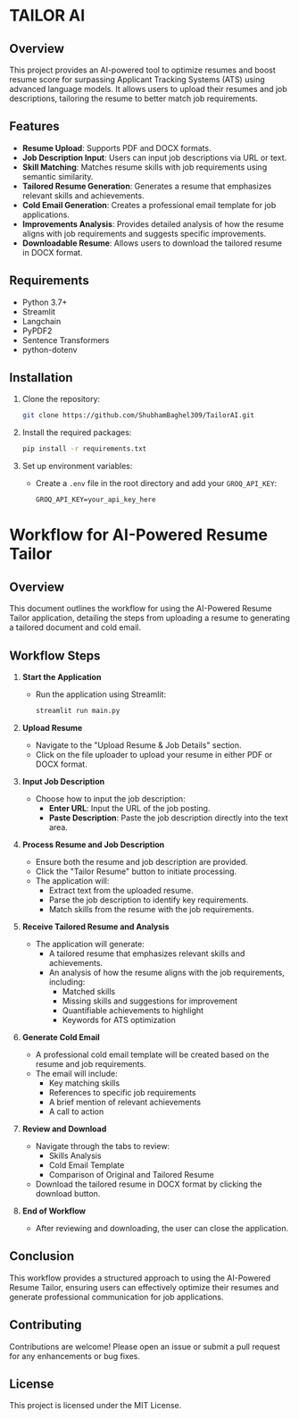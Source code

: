 # TAILOR AI 
## Overview
This project provides an AI-powered tool to optimize resumes  and boost resume score for surpassing Applicant Tracking Systems (ATS) using advanced language models. It allows users to upload their resumes and job descriptions, tailoring the resume to better match job requirements. 

## Features
- **Resume Upload**: Supports PDF and DOCX formats.
- **Job Description Input**: Users can input job descriptions via URL or text.
- **Skill Matching**: Matches resume skills with job requirements using semantic similarity.
- **Tailored Resume Generation**: Generates a resume that emphasizes relevant skills and achievements.
- **Cold Email Generation**: Creates a professional email template for job applications.
- **Improvements Analysis**: Provides detailed analysis of how the resume aligns with job requirements and suggests specific improvements.
- **Downloadable Resume**: Allows users to download the tailored resume in DOCX format.

## Requirements
- Python 3.7+
- Streamlit
- Langchain
- PyPDF2
- Sentence Transformers
- python-dotenv

## Installation
1. Clone the repository:
   ```bash
   git clone https://github.com/ShubhamBaghel309/TailorAI.git
   ```

2. Install the required packages:
   ```bash
   pip install -r requirements.txt
   ```

3. Set up environment variables:
   - Create a `.env` file in the root directory and add your `GROQ_API_KEY`:
     ```
     GROQ_API_KEY=your_api_key_here
     ```

# Workflow for AI-Powered Resume Tailor

## Overview
This document outlines the workflow for using the AI-Powered Resume Tailor application, detailing the steps from uploading a resume to generating a tailored document and cold email.

## Workflow Steps

1. **Start the Application**
   - Run the application using Streamlit:
     ```bash
     streamlit run main.py
     ```

2. **Upload Resume**
   - Navigate to the "Upload Resume & Job Details" section.
   - Click on the file uploader to upload your resume in either PDF or DOCX format.

3. **Input Job Description**
   - Choose how to input the job description:
     - **Enter URL**: Input the URL of the job posting.
     - **Paste Description**: Paste the job description directly into the text area.

4. **Process Resume and Job Description**
   - Ensure both the resume and job description are provided.
   - Click the "Tailor Resume" button to initiate processing.
   - The application will:
     - Extract text from the uploaded resume.
     - Parse the job description to identify key requirements.
     - Match skills from the resume with the job requirements.

5. **Receive Tailored Resume and Analysis**
   - The application will generate:
     - A tailored resume that emphasizes relevant skills and achievements.
     - An analysis of how the resume aligns with the job requirements, including:
       - Matched skills
       - Missing skills and suggestions for improvement
       - Quantifiable achievements to highlight
       - Keywords for ATS optimization

6. **Generate Cold Email**
   - A professional cold email template will be created based on the resume and job requirements.
   - The email will include:
     - Key matching skills
     - References to specific job requirements
     - A brief mention of relevant achievements
     - A call to action

7. **Review and Download**
   - Navigate through the tabs to review:
     - Skills Analysis
     - Cold Email Template
     - Comparison of Original and Tailored Resume
   - Download the tailored resume in DOCX format by clicking the download button.

8. **End of Workflow**
   - After reviewing and downloading, the user can close the application.

## Conclusion
This workflow provides a structured approach to using the AI-Powered Resume Tailor, ensuring users can effectively optimize their resumes and generate professional communication for job applications.

## Contributing
Contributions are welcome! Please open an issue or submit a pull request for any enhancements or bug fixes.

## License
This project is licensed under the MIT License.
